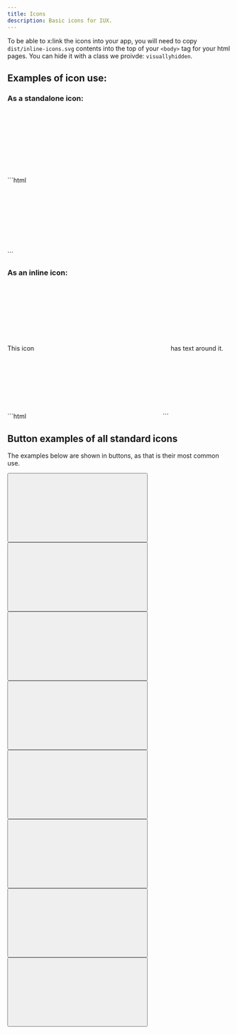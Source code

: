 ```yaml
---
title: Icons
description: Basic icons for IUX.
---
```


To be able to x:link the icons into your app, you will need to copy `dist/inline-icons.svg` contents into the top of your `<body>` tag for your html pages. You can hide it with a class we proivde: `visuallyhidden`.

## Examples of icon use:

### As a standalone icon:

<div class="example">
    <div title="icon_star icon">
        <svg class="icon" focusable="false" aria-hidden="true" role="presentation">
            <use xlink:href="#icon_star"></use>
        </svg>
    </div>
</div>
```html
<div title="icon_star icon">
    <svg class="icon" focusable="false" aria-hidden="true" role="presentation">
        <use xlink:href="#icon_star"></use>
    </svg>
</div>
```

### As an inline icon:

<div class="example">
    This icon
    <span title="icon_star icon">
        <svg class="icon" focusable="false" aria-hidden="true" role="presentation">
            <use xlink:href="#icon_star"></use>
        </svg>
    </span>
    has text around it.
</div>
```html
<span title="icon_star icon">
    <svg class="icon" focusable="false" aria-hidden="true" role="presentation">
        <use xlink:href="#icon_star"></use>
    </svg>
</span>
```

## Button examples of all standard icons

The examples below are shown in buttons, as that is their most common use.

<button type="button" class="btn btn-link" title="icon_close">
  <svg class="icon" focusable="false" aria-hidden="true" role="presentation">
      <use xlink:href="#icon_close"></use>
  </svg>
</button>

<button type="button" class="btn btn-link" title="icon_expand">
  <svg class="icon" focusable="false" aria-hidden="true" role="presentation">
      <use xlink:href="#icon_expand"></use>
  </svg>
</button>

<button type="button" class="btn btn-link" title="icon_folder">
  <svg class="icon" focusable="false" aria-hidden="true" role="presentation">
      <use xlink:href="#icon_folder"></use>
  </svg>
</button>

<button type="button" class="btn btn-link" title="icon_lookup">
  <svg class="icon" focusable="false" aria-hidden="true" role="presentation">
      <use xlink:href="#icon_lookup"></use>
  </svg>
</button>

<button type="button" class="btn btn-link" title="icon_minus">
  <svg class="icon" focusable="false" aria-hidden="true" role="presentation">
      <use xlink:href="#icon_minus"></use>
  </svg>
</button>

<button type="button" class="btn btn-link" title="icon_plus">
  <svg class="icon" focusable="false" aria-hidden="true" role="presentation">
      <use xlink:href="#icon_plus"></use>
  </svg>
</button>

<button type="button" class="btn btn-link" title="icon_search">
  <svg class="icon" focusable="false" aria-hidden="true" role="presentation">
      <use xlink:href="#icon_search"></use>
  </svg>
</button>

<button type="button" class="btn btn-link" title="icon_star">
  <svg class="icon" focusable="false" aria-hidden="true" role="presentation">
      <use xlink:href="#icon_star"></use>
  </svg>
</button>
